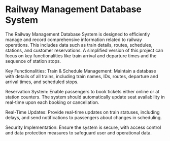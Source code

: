 # Railway Management Database System
The Railway Management Database System is designed to efficiently manage and record comprehensive information related to railway operations. This includes data such as train details, routes, schedules, stations, and customer reservations. A simplified version of this project can focus on key functionalities like train arrival and departure times and the sequence of station stops.

Key Functionalities:
Train & Schedule Management:
Maintain a database with details of all trains, including train names, IDs, routes, departure and arrival times, and scheduled stops.

Reservation System:
Enable passengers to book tickets either online or at station counters. The system should automatically update seat availability in real-time upon each booking or cancellation.

Real-Time Updates:
Provide real-time updates on train statuses, including delays, and send notifications to passengers about changes in scheduling.

Security Implementation:
Ensure the system is secure, with access control and data protection measures to safeguard user and operational data.
